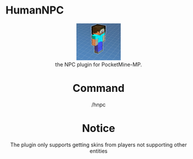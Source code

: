 # HumanNPC
<center><img src='icon.png' width=120 height=100/><center>
the NPC plugin for PocketMine-MP.

# Command
/hnpc

# Notice
The plugin only supports getting skins from players not supporting other entities
